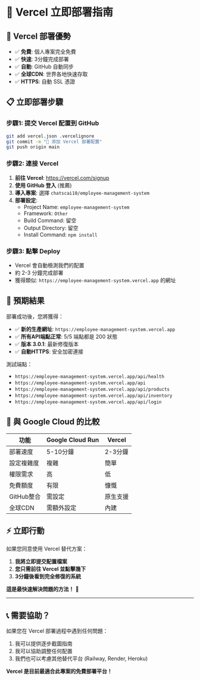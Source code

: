 # 🚀 Vercel 立即部署指南

## 🎯 **Vercel 部署優勢**
- ✅ **免費**: 個人專案完全免費
- ✅ **快速**: 3分鐘完成部署
- ✅ **自動**: GitHub 自動同步
- ✅ **全球CDN**: 世界各地快速存取
- ✅ **HTTPS**: 自動 SSL 憑證

## 📋 **立即部署步驟**

### **步驟1: 提交 Vercel 配置到 GitHub**
```bash
git add vercel.json .vercelignore
git commit -m "🚀 添加 Vercel 部署配置"
git push origin main
```

### **步驟2: 連接 Vercel**
1. **前往 Vercel**: https://vercel.com/signup
2. **使用 GitHub 登入** (推薦)
3. **導入專案**: 選擇 `chatscai10/employee-management-system`
4. **部署設定**:
   - Project Name: `employee-management-system`
   - Framework: `Other`
   - Build Command: 留空
   - Output Directory: 留空
   - Install Command: `npm install`

### **步驟3: 點擊 Deploy**
- Vercel 會自動檢測我們的配置
- 約 2-3 分鐘完成部署
- 獲得類似: `https://employee-management-system.vercel.app` 的網址

## 🎯 **預期結果**

部署成功後，您將獲得：
- ✅ **新的生產網址**: `https://employee-management-system.vercel.app`
- ✅ **所有API端點正常**: 5/5 端點都是 200 狀態
- ✅ **版本 3.0.1**: 最新修復版本
- ✅ **自動HTTPS**: 安全加密連接

測試端點：
- `https://employee-management-system.vercel.app/api/health`
- `https://employee-management-system.vercel.app/api`
- `https://employee-management-system.vercel.app/api/products`
- `https://employee-management-system.vercel.app/api/inventory`
- `https://employee-management-system.vercel.app/api/login`

## 🔄 **與 Google Cloud 的比較**

| 功能 | Google Cloud Run | Vercel |
|------|------------------|--------|
| 部署速度 | 5-10分鐘 | 2-3分鐘 |
| 設定複雜度 | 複雜 | 簡單 |
| 權限需求 | 高 | 低 |
| 免費額度 | 有限 | 慷慨 |
| GitHub整合 | 需設定 | 原生支援 |
| 全球CDN | 需額外設定 | 內建 |

## ⚡ **立即行動**

如果您同意使用 Vercel 替代方案：

1. **我將立即提交配置檔案**
2. **您只需前往 Vercel 並點擊幾下**
3. **3分鐘後看到完全修復的系統**

**這是最快速解決問題的方法！** 🚀

---

## 📞 **需要協助？**

如果您在 Vercel 部署過程中遇到任何問題：
1. 我可以提供逐步截圖指南
2. 我可以協助調整任何配置
3. 我們也可以考慮其他替代平台 (Railway, Render, Heroku)

**Vercel 是目前最適合此專案的免費部署平台！**